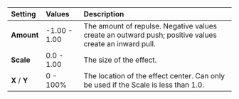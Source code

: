 | Setting       | Values       | Description                                                                                                 |
| :------------ | :----------- | :---------------------------------------------------------------------------------------------------------- |
| **Amount**    | -1.00 - 1.00 | The amount of repulse. Negative values create an outward push; positive values create an inward pull. |
| **Scale**     | 0.0 - 1.00  | The size of the effect.                                                                                     |
| **X** / **Y** | 0 - 100% | The location of the effect center. Can only be used if the Scale is less than 1.0.                          |





<!--examples-->
